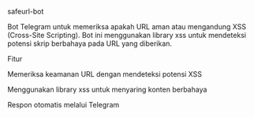 

safeurl-bot

Bot Telegram untuk memeriksa apakah URL aman atau mengandung XSS (Cross-Site Scripting). Bot ini menggunakan library xss untuk mendeteksi potensi skrip berbahaya pada URL yang diberikan.

Fitur

Memeriksa keamanan URL dengan mendeteksi potensi XSS

Menggunakan library xss untuk menyaring konten berbahaya

Respon otomatis melalui Telegram
